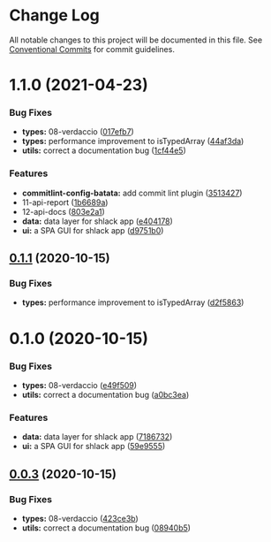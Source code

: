 # Change Log

All notable changes to this project will be documented in this file.
See [Conventional Commits](https://conventionalcommits.org) for commit guidelines.

# 1.1.0 (2021-04-23)


### Bug Fixes

* **types:** 08-verdaccio ([017efb7](https://github.com/mike-north/js-ts-monorepos/commit/017efb74a34622d2fcf896da134fd6f24ae9ca91))
* **types:** performance improvement to isTypedArray ([44af3da](https://github.com/mike-north/js-ts-monorepos/commit/44af3da260a9c85ee9eb76e36cb872bbbce6c849))
* **utils:** correct a documentation bug ([1cf44e5](https://github.com/mike-north/js-ts-monorepos/commit/1cf44e5711fba7341ac25a34ffd46c7157270a4e))


### Features

* **commitlint-config-batata:** add commit lint plugin ([3513427](https://github.com/mike-north/js-ts-monorepos/commit/351342703e928f2dccd07f5c9065bd3bec8494cb))
* 11-api-report ([1b6689a](https://github.com/mike-north/js-ts-monorepos/commit/1b6689a71c69ae27143aa0aa182a71664cffe7af))
* 12-api-docs ([803e2a1](https://github.com/mike-north/js-ts-monorepos/commit/803e2a1c3e85cf5b9aa7d6899b2c9d8de2a70d80))
* **data:** data layer for shlack app ([e404178](https://github.com/mike-north/js-ts-monorepos/commit/e404178834ab76808b84333bf45a5d879f615952))
* **ui:** a SPA GUI for shlack app ([d9751b0](https://github.com/mike-north/js-ts-monorepos/commit/d9751b0ded73a3aecb99b31b5f860e77b982c239))





## [0.1.1](https://github.com/mike-north/js-ts-monorepos/compare/v0.1.0...v0.1.1) (2020-10-15)


### Bug Fixes

* **types:** performance improvement to isTypedArray ([d2f5863](https://github.com/mike-north/js-ts-monorepos/commit/d2f58630ac544a6c1d393c7f8fbc50592f2cd585))





# 0.1.0 (2020-10-15)


### Bug Fixes

* **types:** 08-verdaccio ([e49f509](https://github.com/mike-north/js-ts-monorepos/commit/e49f509b99982846dd87fbcb7f53125b2652ea45))
* **utils:** correct a documentation bug ([a0bc3ea](https://github.com/mike-north/js-ts-monorepos/commit/a0bc3eaeeb9c8dfa724a862f0b537a97c6b7a485))


### Features

* **data:** data layer for shlack app ([7186732](https://github.com/mike-north/js-ts-monorepos/commit/71867321e3e04af6d99efd979a030bcf7a27891d))
* **ui:** a SPA GUI for shlack app ([59e9555](https://github.com/mike-north/js-ts-monorepos/commit/59e955509c88cff2b2e56237da7ea4d4bf9a8944))





## [0.0.3](https://github.com/mike-north/js-ts-monorepos/compare/v0.0.2...v0.0.3) (2020-10-15)


### Bug Fixes

* **types:** 08-verdaccio ([423ce3b](https://github.com/mike-north/js-ts-monorepos/commit/423ce3b737e63441c1915bcbecd33c20bb65c969))
* **utils:** correct a documentation bug ([08940b5](https://github.com/mike-north/js-ts-monorepos/commit/08940b5710d1af2c1fba1aeff1df101e020ff4ed))

